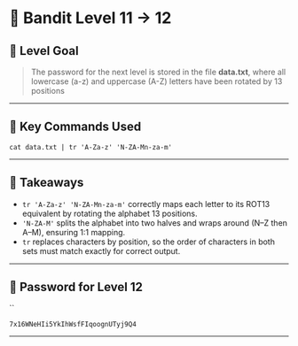 # 🧭 Bandit Level 11 → 12

## 🎯 Level Goal
> The password for the next level is stored in the file **data.txt**, where all lowercase (a-z) and uppercase (A-Z) letters have been rotated by 13 positions

---
## 📂 Key Commands Used

```
cat data.txt | tr 'A-Za-z' 'N-ZA-Mn-za-m'
```

---
## 🧠 Takeaways

- `tr 'A-Za-z' 'N-ZA-Mn-za-m'` correctly maps each letter to its ROT13 equivalent by rotating the alphabet 13 positions.
- `'N-ZA-M'` splits the alphabet into two halves and wraps around (N–Z then A–M), ensuring 1:1 mapping.    
- `tr` replaces characters by position, so the order of characters in both sets must match exactly for correct output.

---
## 🔐 Password for Level 12
``
```
7x16WNeHIi5YkIhWsfFIqoognUTyj9Q4
```

---